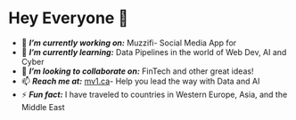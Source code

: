 # Hey Everyone 👋
 - 🔭 ***I’m currently working on:*** Muzzifi- Social Media App for 
 - 🌱 ***I’m currently learning:*** Data Pipelines in the world of Web Dev, AI and Cyber 
 - 👯 ***I’m looking to collaborate on:*** FinTech and other great ideas!
 - 📫 ***Reach me at:*** [mv1.ca](https://www.mv1.ca/)- Help you lead the way with Data and AI
 - ⚡ ***Fun fact:*** I have traveled to countries in Western Europe, Asia, and the Middle East
 
